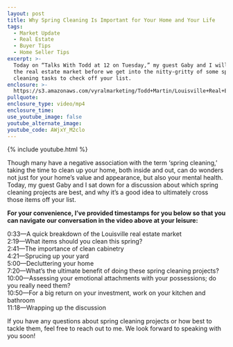 ```yaml
---
layout: post
title: Why Spring Cleaning Is Important for Your Home and Your Life
tags:
  - Market Update
  - Real Estate
  - Buyer Tips
  - Home Seller Tips
excerpt: >-
  Today on “Talks With Todd at 12 on Tuesday,” my guest Gaby and I will discuss
  the real estate market before we get into the nitty-gritty of some spring
  cleaning tasks to check off your list.
enclosure: >-
  https://s3.amazonaws.com/vyralmarketing/Todd+Martin/Louisville+Real+Estate+_+Why+Spring+Cleaning+Is+Important+for+Your+Home+and+Your+Life.mp4
pullquote:
enclosure_type: video/mp4
enclosure_time:
use_youtube_image: false
youtube_alternate_image:
youtube_code: AWjxY_M2clo
---
```


{% include youtube.html %}

Though many have a negative association with the term ‘spring cleaning,’ taking the time to clean up your home, both inside and out, can do wonders not just for your home’s value and appearance, but also your mental health. Today, my guest Gaby and I sat down for a discussion about which spring cleaning projects are best, and why it’s a good idea to ultimately cross those items off your list.

**For your convenience, I’ve provided timestamps for you below so that you can navigate our conversation in the video above at your leisure:**

0:33—A quick breakdown of the Louisville real estate market<br>2:19—What items should you clean this spring?<br>2:41—The importance of clean cabinetry<br>4:21—Sprucing up your yard<br>5:00—Decluttering your home<br>7:20—What’s the ultimate benefit of doing these spring cleaning projects?<br>10:00—Assessing your emotional attachments with your possessions; do you really need them?<br>10:50—For a big return on your investment, work on your kitchen and bathroom<br>11:18—Wrapping up the discussion

If you have any questions about spring cleaning projects or how best to tackle them, feel free to reach out to me. We look forward to speaking with you soon\!<br>&nbsp;